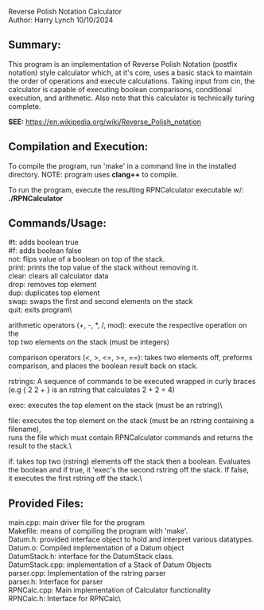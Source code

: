 Reverse Polish Notation Calculator\
Author: Harry Lynch 10/10/2024

**Summary:**
------------------------------

   This program is an implementation of Reverse Polish Notation (postfix notation)
style calculator which, at it's core, uses a basic stack to maintain the order
of operations and execute calculations.  Taking input from cin, the calculator 
is capable of executing boolean comparisons, conditional execution, 
and arithmetic.  Also note that this calculator is technically turing complete.

**SEE:** https://en.wikipedia.org/wiki/Reverse_Polish_notation

**Compilation and Execution:**
-------------------------------

To compile the program, run 'make' in a command line in the installed 
directory. NOTE: program uses **clang++** to compile.

To run the program, execute the resulting RPNCalculator executable w/:
**./RPNCalculator**


**Commands/Usage:**
-----------------------------
#t: adds boolean true\
#f: adds boolean false\
not: flips value of a boolean on top of the stack.\
print: prints the top value of the stack without removing it.\
clear: clears all calculator data\
drop: removes top element\
dup: duplicates top element\
swap: swaps the first and second elements on the stack\
quit: exits program\

arithmetic operators (+, -, *, /, mod): execute the respective operation on the\
                    top two elements on the stack (must be integers)

comparison operators (<, >, <=, >=, ==): takes two elements off, preforms\
                    comparison, and places the boolean result back on stack.

rstrings: A sequence of commands to be executed wrapped in curly braces\
          (e.g { 2 2 + } is an rstring that calculates 2 + 2 = 4)

exec: executes the top element on the stack (must be an rstring)\

file: executes the top element on the stack (must be an rstring containing a filename),\
      runs the file which must contain RPNCalculator commands and returns the \
      result to the stack.\

if: takes top two (rstring) elements off the stack then a boolean.  Evaluates\
    the boolean and if true, it 'exec's the second rstring off the stack.  If false,\
    it executes the first rstring off the stack.\

**Provided Files:**
-------------------------------
    
main.cpp: main driver file for the program\
Makefile: means of compiling the program with 'make'.\
Datum.h:  provided interface object to hold and interpret various datatypes.\
Datum.o:  Compiled implementation of a Datum object\
DatumStack.h:   interface for the DatumStack class.\
DatumStack.cpp: implementation of a Stack of Datum Objects\
parser.cpp:  Implementation of the rstring parser\
parser.h:    Interface for parser\
RPNCalc.cpp: Main implementation of Calculator functionality\
RPNCalc.h:   Interface for RPNCalc\
